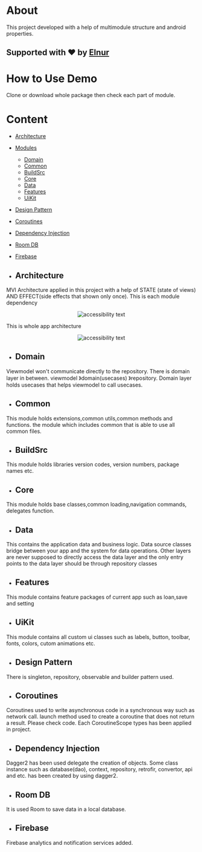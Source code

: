 # About
This project developed with a help of multimodule structure and android properties.

## Supported with ❤️ by [Elnur]([https://instabug.com/android/sdk?utm_source=toolsofthetrade&utm_medium=spon&utm_content=header](https://www.linkedin.com/in/hajiyevelnur/))

# How to Use Demo
Clone or download whole package then check each part of module.

# Content
- [Architecture](#architecture)
- [Modules](#modules)
    - [Domain](#domain)
    - [Common](#common)
    - [BuildSrc](#buildsrc)
    - [Core](#core)
    - [Data](#data)
    - [Features](#features)
    - [UiKit](#uikit)
- [Design Pattern](#pattern)
- [Coroutines](#coroutines)
- [Dependency Injection](#dinjection)
- [Room DB](#room)
- [Firebase](#firebase)

- ## Architecture
MVI Architecture applied in this project with a help of STATE (state of views) AND EFFECT(side effects that shown only once).
This is each module dependency

<p align="center">
  <img src="https://i.ibb.co/VxjQST4/Hesab-az-multimodule-approach-page-0001.jpg" alt="accessibility text">
</p>

This is whole app architecture
<p align="center">
  <img src="https://i.ibb.co/fNCzGkp/Untitled-Diagram-drawio-1.png" alt="accessibility text">
</p>

- ## Domain
Viewmodel won't communicate directly to the repository. There is domain layer in between.  viewmodel 》domain(usecases) 》repository. Domain layer holds usecases that helps viewmodel to call usecases. 

- ## Common
This module holds extensions,common utils,common methods and functions. the module which includes common that is able to use all common files.

- ## BuildSrc
This module holds libraries version codes, version numbers, package names etc.

- ## Core
This module holds base classes,common loading,navigation commands, delegates function.

- ## Data
This contains the application data and business logic. Data source classes bridge between your app and the system for data operations. Other layers are never supposed to directly access the data layer and the only entry points to the data layer should be through repository classes

- ## Features
This module contains feature packages of current app such as loan,save and setting

- ## UiKit
This module contains all custom ui classes such as labels, button, toolbar, fonts, colors, cutom animations etc.

- ## Design Pattern
There is singleton, repository, observable and builder pattern used.

- ## Coroutines
Coroutines used to write asynchronous code in a synchronous way such as network call. launch method used to create a coroutine that does not return a result. Please check code. Each CoroutineScope types has been applied in project.

- ## Dependency Injection
Dagger2 has been used delegate the creation of objects. Some class instance such as database(dao), context, repository, retrofir, convertor, api and etc. has been created by using dagger2. 

- ## Room DB
It is used Room to save data in a local database.

- ## Firebase
Firebase analytics and notification services added.
